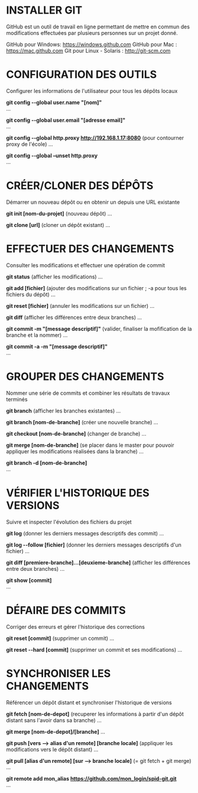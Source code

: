 INSTALLER GIT
=============
GitHub est un outil de travail en ligne permettant de mettre en commun des modifications effectuées par plusieurs personnes sur un projet donné.

GitHub pour Windows: https://windows.github.com
GitHub pour Mac : https://mac.github.com
Git pour Linux - Solaris : http://git-scm.com

CONFIGURATION DES OUTILS
========================
Configurer les informations de l'utilisateur pour tous les dépôts locaux

**git config --global user.name "[nom]"**  
...

**git config --global user.email "[adresse email]"**  
...

**git config --global http.proxy http://192.168.1.17:8080**    (pour contourner proxy de l'école)
...

**git config --global –unset http.proxy**  
...

CRÉER/CLONER DES DÉPÔTS
=======================
Démarrer un nouveau dépôt ou en obtenir un depuis une URL existante
 
**git init [nom-du-projet]**  (nouveau dépôt)
...

**git clone [url]**  (cloner un dépôt existant)
...

EFFECTUER DES CHANGEMENTS
=========================
Consulter les modifications et effectuer une opération de commit

**git status**  (afficher les modifications)
...

**git add [fichier]**  (ajouter des modifications sur un fichier ; -a pour tous les fichiers du dépôt)
...

**git reset [fichier]**  (annuler les modifications sur un fichier)
...

**git diff**  (afficher les différences entre deux branches)
...

**git commit -m "[message descriptif]"**  (valider, finaliser la mofification de la branche et la nommer)
...

**git commit -a -m "[message descriptif]"**  
...

GROUPER DES CHANGEMENTS
=======================
Nommer une série de commits et combiner les résultats de travaux terminés

**git branch**  (afficher les branches existantes)
...

**git branch [nom-de-branche]**  (créer une nouvelle branche)
...

**git checkout [nom-de-branche]**  (changer de branche)
...

**git merge [nom-de-branche]**  (se placer dans le master pour pouvoir appliquer les modifications réalisées dans la branche)
...

**git branch -d [nom-de-branche]**  
...

VÉRIFIER L'HISTORIQUE DES VERSIONS
==================================
Suivre et inspecter l'évolution des fichiers du projet

**git log**  (donner les derniers messages descriptifs des commit)
...

**git log --follow [fichier]**  (donner les derniers messages descriptifs d'un fichier)
...

**git diff [premiere-branche]...[deuxieme-branche]**  (afficher les différences entre deux branches)
...

**git show [commit]**  
...

DÉFAIRE DES COMMITS
===================
Corriger des erreurs et gérer l'historique des corrections

**git reset [commit]**  (supprimer un commit)
...

**git reset --hard [commit]**  (supprimer un commit et ses modifications)
...

SYNCHRONISER LES CHANGEMENTS
============================
Référencer un dépôt distant et synchroniser l'historique de versions

**git fetch [nom-de-depot]**  (recuperer les informations à partir d'un dépôt distant sans l'avoir dans sa branche)
...

**git merge [nom-de-depot]/[branche]** 
...

**git push [vers --> alias d'un remote] [branche locale]**  (appliquer les modifications vers le dépôt distant)
...

**git pull [alias d'un remote] [sur --> branche locale]**  (= git fetch + git merge)
...

**git remote add mon_alias https://github.com/mon_login/spid-git.git**  
...
